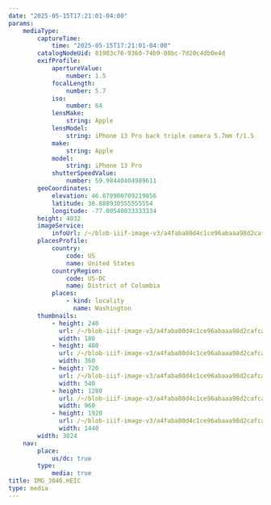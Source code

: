 ```yaml
---
date: "2025-05-15T17:21:01-04:00"
params:
    mediaType:
        captureTime:
            time: "2025-05-15T17:21:01-04:00"
        catalogNodeUid: 01983c76-9360-74b9-88bc-7d20c4db0e4d
        exifProfile:
            apertureValue:
                number: 1.5
            focalLength:
                number: 5.7
            iso:
                number: 64
            lensMake:
                string: Apple
            lensModel:
                string: iPhone 13 Pro back triple camera 5.7mm f/1.5
            make:
                string: Apple
            model:
                string: iPhone 13 Pro
            shutterSpeedValue:
                number: 59.98440404989611
        geoCoordinates:
            elevation: 46.878900709219856
            latitude: 38.888930555555554
            longitude: -77.00540833333334
        height: 4032
        imageService:
            infoUrl: /~/blob-iiif-image-v3/a4faba80d4c1ce96abaaa98d2cafca8ac917b2ce343e817cef74d6605e92787e/info.json
        placesProfile:
            country:
                code: US
                name: United States
            countryRegion:
                code: US-DC
                name: District of Columbia
            places:
                - kind: locality
                  name: Washington
        thumbnails:
            - height: 240
              url: /~/blob-iiif-image-v3/a4faba80d4c1ce96abaaa98d2cafca8ac917b2ce343e817cef74d6605e92787e/full/180%2C240/0/default.jpg
              width: 180
            - height: 480
              url: /~/blob-iiif-image-v3/a4faba80d4c1ce96abaaa98d2cafca8ac917b2ce343e817cef74d6605e92787e/full/360%2C480/0/default.jpg
              width: 360
            - height: 720
              url: /~/blob-iiif-image-v3/a4faba80d4c1ce96abaaa98d2cafca8ac917b2ce343e817cef74d6605e92787e/full/540%2C720/0/default.jpg
              width: 540
            - height: 1280
              url: /~/blob-iiif-image-v3/a4faba80d4c1ce96abaaa98d2cafca8ac917b2ce343e817cef74d6605e92787e/full/960%2C1280/0/default.jpg
              width: 960
            - height: 1920
              url: /~/blob-iiif-image-v3/a4faba80d4c1ce96abaaa98d2cafca8ac917b2ce343e817cef74d6605e92787e/full/1440%2C1920/0/default.jpg
              width: 1440
        width: 3024
    nav:
        place:
            us/dc: true
        type:
            media: true
title: IMG_3046.HEIC
type: media
---
```


